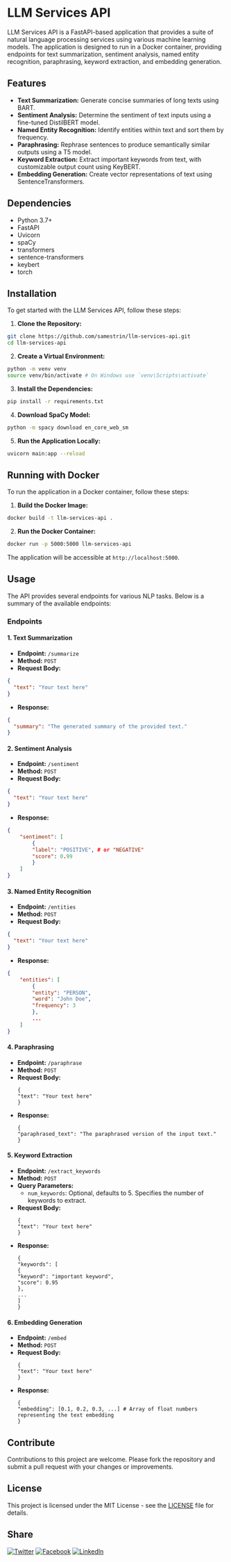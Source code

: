 # LLM Services API

LLM Services API is a FastAPI-based application that provides a suite of natural language processing services using various machine learning models. The application is designed to run in a Docker container, providing endpoints for text summarization, sentiment analysis, named entity recognition, paraphrasing, keyword extraction, and embedding generation.

## Features

- **Text Summarization:** Generate concise summaries of long texts using BART.
- **Sentiment Analysis:** Determine the sentiment of text inputs using a fine-tuned DistilBERT model.
- **Named Entity Recognition:** Identify entities within text and sort them by frequency.
- **Paraphrasing:** Rephrase sentences to produce semantically similar outputs using a T5 model.
- **Keyword Extraction:** Extract important keywords from text, with customizable output count using KeyBERT.
- **Embedding Generation:** Create vector representations of text using SentenceTransformers.

## Dependencies

- Python 3.7+
- FastAPI
- Uvicorn
- spaCy
- transformers
- sentence-transformers
- keybert
- torch

## Installation

To get started with the LLM Services API, follow these steps:

1. **Clone the Repository:**

```bash
git clone https://github.com/samestrin/llm-services-api.git
cd llm-services-api
```

2. **Create a Virtual Environment:**

```bash
python -m venv venv
source venv/bin/activate # On Windows use `venv\Scripts\activate`
```

3. **Install the Dependencies:**

```bash
pip install -r requirements.txt
```

4. **Download SpaCy Model:**

```bash
python -m spacy download en_core_web_sm
```

5. **Run the Application Locally:**

```bash
uvicorn main:app --reload
```

## Running with Docker

To run the application in a Docker container, follow these steps:

1. **Build the Docker Image:**

```bash
docker build -t llm-services-api .
```

2. **Run the Docker Container:**

```bash
docker run -p 5000:5000 llm-services-api
```

The application will be accessible at `http://localhost:5000`.

## Usage

The API provides several endpoints for various NLP tasks. Below is a summary of the available endpoints:

### Endpoints

#### 1. Text Summarization

- **Endpoint:** `/summarize`
- **Method:** `POST`
- **Request Body:**

```json
{
  "text": "Your text here"
}
```

- **Response:**

```json
{
  "summary": "The generated summary of the provided text."
}
```

#### 2. Sentiment Analysis

- **Endpoint:** `/sentiment`
- **Method:** `POST`
- **Request Body:**

```json
{
  "text": "Your text here"
}
```

- **Response:**

```json
{
    "sentiment": [
        {
        "label": "POSITIVE", # or "NEGATIVE"
        "score": 0.99
        }
    ]
}
```

#### 3. Named Entity Recognition

- **Endpoint:** `/entities`
- **Method:** `POST`
- **Request Body:**

```json
{
  "text": "Your text here"
}
```

- **Response:**

```json
{
    "entities": [
        {
        "entity": "PERSON",
        "word": "John Doe",
        "frequency": 3
        },
        ...
    ]
}
```

#### 4. Paraphrasing

- **Endpoint:** `/paraphrase`
- **Method:** `POST`
- **Request Body:**
  ```
  {
  "text": "Your text here"
  }
  ```
- **Response:**
  ```
  {
  "paraphrased_text": "The paraphrased version of the input text."
  }
  ```

#### 5. Keyword Extraction

- **Endpoint:** `/extract_keywords`
- **Method:** `POST`
- **Query Parameters:**
  - `num_keywords`: Optional, defaults to 5. Specifies the number of keywords to extract.
- **Request Body:**
  ```
  {
  "text": "Your text here"
  }
  ```
- **Response:**
  ```
  {
  "keywords": [
  {
  "keyword": "important keyword",
  "score": 0.95
  },
  ...
  ]
  }
  ```

#### 6. Embedding Generation

- **Endpoint:** `/embed`
- **Method:** `POST`
- **Request Body:**
  ```
  {
  "text": "Your text here"
  }
  ```
- **Response:**
  ```
  {
  "embedding": [0.1, 0.2, 0.3, ...] # Array of float numbers representing the text embedding
  }
  ```

## Contribute

Contributions to this project are welcome. Please fork the repository and submit a pull request with your changes or improvements.

## License

This project is licensed under the MIT License - see the [LICENSE](/LICENSE) file for details.

## Share

[![Twitter](https://img.shields.io/badge/X-Tweet-blue)](https://twitter.com/intent/tweet?text=Check%20out%20this%20awesome%20project!&url=https://github.com/samestrin/llm-services-api) [![Facebook](https://img.shields.io/badge/Facebook-Share-blue)](https://www.facebook.com/sharer/sharer.php?u=https://github.com/samestrin/llm-services-api) [![LinkedIn](https://img.shields.io/badge/LinkedIn-Share-blue)](https://www.linkedin.com/sharing/share-offsite/?url=https://github.com/samestrin/llm-services-api)
